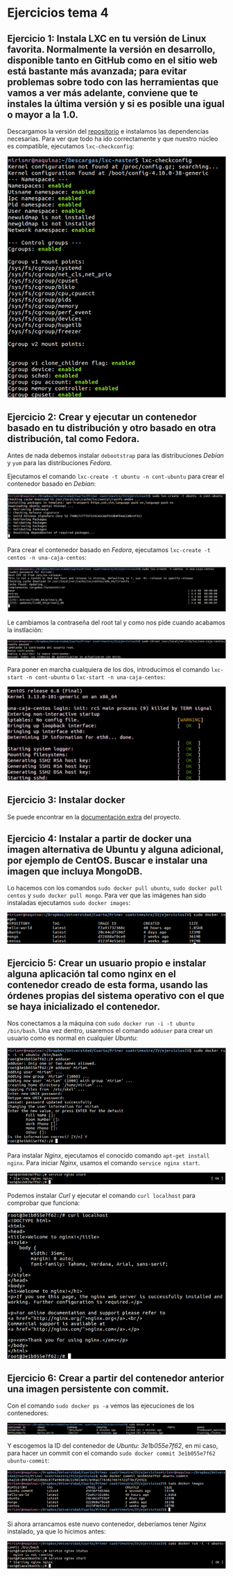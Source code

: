 # Ejercicios tema 4

## Ejercicio 1: Instala LXC en tu versión de Linux favorita. Normalmente la versión en desarrollo, disponible tanto en GitHub como en el sitio web está bastante más avanzada; para evitar problemas sobre todo con las herramientas que vamos a ver más adelante, conviene que te instales la última versión y si es posible una igual o mayor a la 1.0.

Descargamos la versión del [repositorio](https://github.com/lxc/lxc) e instalamos las dependencias necesarias. Para ver que todo ha ido correctamente y que nuestro núcleo es compatible, ejecutamos `lxc-checkconfig`:

![Instalando lxc](img/16.png)

## Ejercicio 2: Crear y ejecutar un contenedor basado en tu distribución y otro basado en otra distribución, tal como Fedora.

Antes de nada debemos instalar `debootstrap` para las distribuciones *Debian* y `yum` para las distribuciones *Fedora*.

Ejecutamos el comando `lxc-create -t ubuntu -n cont-ubuntu` para crear el contenedor basado en *Debian*:

![Instalando contenedor](img/17.png)

Para crear el contenedor basado en *Fedora*, ejecutamos `lxc-create -t centos -n una-caja-centos`:

![Instalando contenedor](img/18.png)

Le cambiamos la contraseña del root tal y como nos pide cuando acabamos la instlación:

![Instalando contenedor](img/19.png)

Para poner en marcha cualquiera de los dos, introducimos el comando `lxc-start -n cont-ubuntu` o `lxc-start -n una-caja-centos`:

![Instalando contenedor](img/20.png)

## Ejercicio 3: Instalar docker

Se puede encontrar en la [documentación extra](https://mirismr.github.io/proyectoIV17-18/) del proyecto.


## Ejercicio 4: Instalar a partir de docker una imagen alternativa de Ubuntu y alguna adicional, por ejemplo de CentOS. Buscar e instalar una imagen que incluya MongoDB.

Lo hacemos con los comandos `sudo docker pull ubuntu`,  `sudo docker pull centos` y `sudo docker pull mongo`. Para ver que las imágenes han sido instaladas ejecutamos `sudo docker images`:

![Imágenes Docker](img/21.png)

## Ejercicio 5: Crear un usuario propio e instalar alguna aplicación tal como nginx en el contenedor creado de esta forma, usando las órdenes propias del sistema operativo con el que se haya inicializado el contenedor.

Nos conectamos a la máquina con `sudo docker run -i -t ubuntu /bin/bash`.
Una vez dentro, usaremos el comando `adduser` para crear un usuario como es normal en cualquier *Ubuntu*:

![Adduser](img/22.png)

Para instalar *Nginx*, ejecutamos el conocido comando `apt-get install nginx`. Para iniciar *Nginx*, usamos el comando `service nginx start`.

![Nginx](img/23.png)

Podemos instalar *Curl* y ejecutar el comando `curl localhost` para comprobar que funciona:

![Curl](img/24.png)


## Ejercicio 6: Crear a partir del contenedor anterior una imagen persistente con commit.

Con el comando `sudo docker ps -a` vemos las ejecuciones de los contenedores:

![IDs](img/25.png)

Y escogemos la ID del contenedor de *Ubuntu*: *3e1b055e7f62*, en mi caso, para hacer un commit con el comando `sudo docker commit 3e1b055e7f62 ubuntu-commit`:

![Commit](img/26.png)

Si ahora arrancamos este nuevo contenedor, deberíamos tener *Nginx* instalado, ya que lo hicimos antes:

![Prueba](img/27.png)
